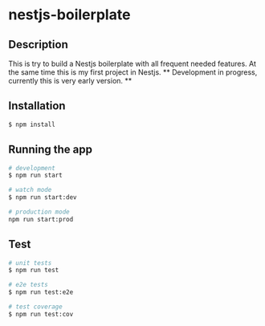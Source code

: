 # nestjs-boilerplate

## Description
This is try to build a Nestjs boilerplate with all frequent needed features. At the same time this is my first project in Nestjs.
** Development in progress, currently this is very early version. **


## Installation

```bash
$ npm install
```

## Running the app

```bash
# development
$ npm run start

# watch mode
$ npm run start:dev

# production mode
npm run start:prod
```

## Test

```bash
# unit tests
$ npm run test

# e2e tests
$ npm run test:e2e

# test coverage
$ npm run test:cov
```
